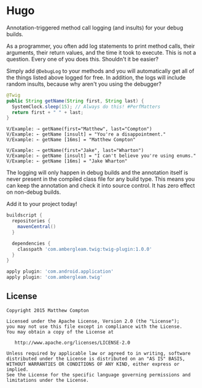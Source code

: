 Hugo
====

Annotation-triggered method call logging (and insults) for your debug builds.

As a programmer, you often add log statements to print method calls, their arguments, their return
values, and the time it took to execute. This is not a question. Every one of you does this.
Shouldn't it be easier?

Simply add `@DebugLog` to your methods and you will automatically get all of the things listed above
logged for free. In addition, the logs will include random insults, because why aren't you using the debugger?

```java
@Twig
public String getName(String first, String last) {
  SystemClock.sleep(15); // Always do this! #PerfMatters
  return first + " " + last;
}
```
```
V/Example: ⇢ getName(first="Matthew", last="Compton")
V/Example: ⇠ getName [insult] = "You're a disappointment."
V/Example: ⇠ getName [16ms] = "Matthew Compton"
```
```
V/Example: ⇢ getName(first="Jake", last="Wharton")
V/Example: ⇠ getName [insult] = "I can't believe you're using enums."
V/Example: ⇠ getName [16ms] = "Jake Wharton"
```

The logging will only happen in debug builds and the annotation itself is never present in the
compiled class file for any build type. This means you can keep the annotation and check it into
source control. It has zero effect on non-debug builds.

Add it to your project today!

```groovy
buildscript {
  repositories {
    mavenCentral()
  }

  dependencies {
    classpath 'com.ambergleam.twig:twig-plugin:1.0.0'
  }
}

apply plugin: 'com.android.application'
apply plugin: 'com.ambergleam.twig'
```

License
--------

    Copyright 2015 Matthew Compton

    Licensed under the Apache License, Version 2.0 (the "License");
    you may not use this file except in compliance with the License.
    You may obtain a copy of the License at

       http://www.apache.org/licenses/LICENSE-2.0

    Unless required by applicable law or agreed to in writing, software
    distributed under the License is distributed on an "AS IS" BASIS,
    WITHOUT WARRANTIES OR CONDITIONS OF ANY KIND, either express or implied.
    See the License for the specific language governing permissions and
    limitations under the License.
